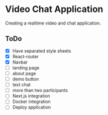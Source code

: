 # Video Chat Application

Creating a realtime video and chat application.

## ToDo

-   [x] Have separated style sheets
-   [x] React-router
-   [x] Navbar
-   [ ] landing page
-   [ ] about page
-   [ ] demo button
-   [ ] text chat
-   [ ] more than two participants
-   [ ] Next.js integration
-   [ ] Docker integration
-   [ ] Deploy application

